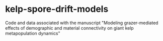 # kelp-spore-drift-models
Code and data associated with the manuscript "Modeling grazer-mediated effects of demographic and material connectivity on giant kelp metapopulation dynamics"
